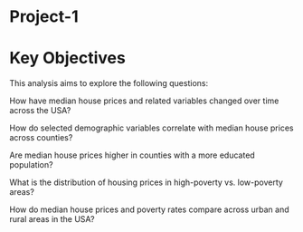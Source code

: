 # Project-1

# Key Objectives

This analysis aims to explore the following questions:

How have median house prices and related variables changed over time across the USA?

How do selected demographic variables correlate with median house prices across counties?

Are median house prices higher in counties with a more educated population?

What is the distribution of housing prices in high-poverty vs. low-poverty areas?

How do median house prices and poverty rates compare across urban and rural areas in the USA?

